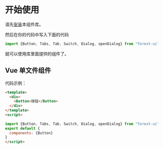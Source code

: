 # 开始使用
请先[安装](#/doc/install)本组件库。

然后在你的代码中写入下面的代码

```javascript
import {Button, Tabs, Tab, Switch, Dialog, openDialog} from "forest-ui"
```

就可以使用库里面提供的组件了。

## Vue 单文件组件

代码示例：

```html
<template>
  <div>
    <Button>按钮</Button>
  </div>
</template>
<script>
  
import {Button, Tabs, Tab, Switch, Dialog, openDialog} from "forest-ui"
export default {
  components: {Button}
}
</script>
```
